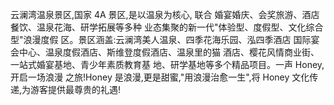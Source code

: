 云澜湾温泉景区,国家 4A 景区,是以温泉为核心, 联合 婚宴婚庆、会奖旅游、酒店餐饮、温泉花海、研学拓展等多种 业态集聚的新一代"体验型、度假型、文化综合型"浪漫度假 区。景区涵盖:云澜湾美人温泉、四季花海乐园、泓四季酒店 国际宴会中心、温泉度假酒店、斯维登度假酒店、温泉里的猫 酒店、樱花风情商业街、一站式婚宴基地、青少年素质教育基 地、研学基地等多个精品项目。一声 Honey,开启一场浪漫 之旅!Honey 是浪漫,更是甜蜜,"用浪漫治愈一生",将 Honey 文化传递,为游客提供最尊贵的礼遇!